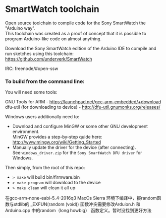 SmartWatch toolchain
====================

Open source toolchain to compile code for the Sony SmartWatch the "Arduino way".  
This toolchain was created as a proof of concept that it is possible to program Arduino-like code on almost anything.  

Download the Sony SmartWatch edition of the Arduino IDE to compile and run sketches using this toolchain:  
https://github.com/underverk/SmartWatch  

IRC: freenode/#open-ssw  

### To build from the command line:

You will need some tools:  

GNU Tools for ARM - https://launchpad.net/gcc-arm-embedded/+download  
dfu-util (for downloading to device) - http://dfu-util.gnumonks.org/releases/  

Windows users additionally need to:
* Download and configure MinGW or some other GNU development environment.  
  MinGW provides a step-by-step quide here: http://www.mingw.org/wiki/Getting_Started
* Manually update the driver for the device (after connecting).  
  See `windows_driver.zip` for the `Sony SmartWatch DFU driver` for Windows.

Then simply, from the root of this repo:  
* `> make`  will build bin/firmware.bin  
* `> make program`  will download to the device  
* `> make clean` will clean it all up  

在gcc-arm-none-eabi-5_4-2016q3	MacOs Sierra 环境下编译中，报random函数与stdlib的 _EXFUN(random (void)) 函数冲突需要修改Arduion.h 和Arduino.cpp 中的random（long howbig） 函数定义。暂时没找到更好方法
